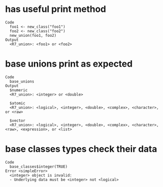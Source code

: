 # has useful print method

    Code
      foo1 <- new_class("foo1")
      foo2 <- new_class("foo2")
      new_union(foo1, foo2)
    Output
      <R7_union>: <foo1> or <foo2>

# base unions print as expected

    Code
      base_unions
    Output
      $numeric
      <R7_union>: <integer> or <double>
      
      $atomic
      <R7_union>: <logical>, <integer>, <double>, <complex>, <character>, or <raw>
      
      $vector
      <R7_union>: <logical>, <integer>, <double>, <complex>, <character>, <raw>, <expression>, or <list>
      

# base classes types check their data

    Code
      base_classes$integer(TRUE)
    Error <simpleError>
      <integer> object is invalid:
      - Underlying data must be <integer> not <logical>

